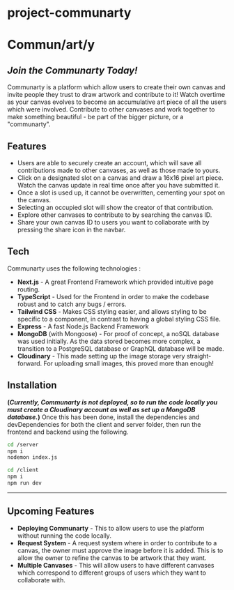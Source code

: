 # project-communarty

# Commun/art/y

## _Join the Communarty Today!_

Communarty is a platform which allow users to create their own canvas and invite people they trust to draw artwork and contribute to it! Watch overtime as your canvas evolves to become an accumulative art piece of all the users which were involved. Contribute to other canvases and work together to make something beautiful - be part of the bigger picture, or a "communarty".

## Features

- Users are able to securely create an account, which will save all contributions made to other canvases, as well as those made to yours.
- Click on a designated slot on a canvas and draw a 16x16 pixel art piece. Watch the canvas update in real time once after you have submitted it.
- Once a slot is used up, it cannot be overwritten, cementing your spot on the canvas.
- Selecting an occupied slot will show the creator of that contribution.
- Explore other canvases to contribute to by searching the canvas ID.
- Share your own canvas ID to users you want to collaborate with by pressing the share icon in the navbar.

## Tech

Communarty uses the following technologies :

- **Next.js** - A great Frontend Framework which provided intuitive page routing.
- **TypeScript** - Used for the Frontend in order to make the codebase robust and to catch any bugs / errors.
- **Tailwind CSS** - Makes CSS styling easier, and allows styling to be specific to a component, in contrast to having a global styling CSS file.
- **Express** - A fast Node.js Backend Framework
- **MongoDB** (with Mongoose) - For proof of concept, a noSQL database was used initially. As the data stored becomes more complex, a transition to a PostgreSQL database or GraphQL database will be made.
- **Cloudinary** - This made setting up the image storage very straight-forward. For uploading small images, this proved more than enough!

## Installation

**(_Currently, Communarty is not deployed, so to run the code locally you must create a Cloudinary account as well as set up a MongoDB database._)**
Once this has been done, install the dependencies and devDependencies for both the client and server folder, then run the frontend and backend using the following.

```sh
cd /server
npm i
nodemon index.js
```

```sh
cd /client
npm i
npm run dev
```

---

## Upcoming Features

- **Deploying Communarty** - This to allow users to use the platform without running the code locally.
- **Request System** - A request system where in order to contribute to a canvas, the owner must approve the image before it is added. This is to allow the owner to refine the canvas to be artwork that they want.
- **Multiple Canvases** - This will allow users to have different canvases which correspond to different groups of users which they want to collaborate with.

